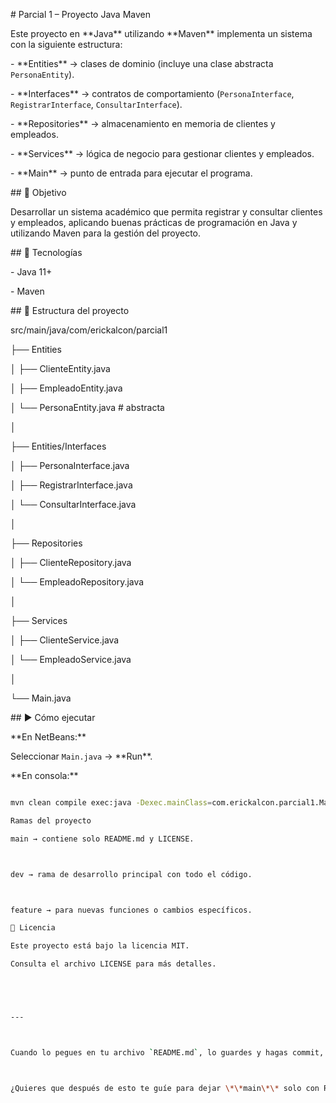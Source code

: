 \# Parcial 1 – Proyecto Java Maven



Este proyecto en \*\*Java\*\* utilizando \*\*Maven\*\* implementa un sistema con la siguiente estructura:



\- \*\*Entities\*\* → clases de dominio (incluye una clase abstracta `PersonaEntity`).

\- \*\*Interfaces\*\* → contratos de comportamiento (`PersonaInterface`, `RegistrarInterface`, `ConsultarInterface`).

\- \*\*Repositories\*\* → almacenamiento en memoria de clientes y empleados.

\- \*\*Services\*\* → lógica de negocio para gestionar clientes y empleados.

\- \*\*Main\*\* → punto de entrada para ejecutar el programa.



\## 📌 Objetivo

Desarrollar un sistema académico que permita registrar y consultar clientes y empleados, aplicando buenas prácticas de programación en Java y utilizando Maven para la gestión del proyecto.



\## 🧱 Tecnologías

\- Java 11+

\- Maven



\## 📂 Estructura del proyecto


src/main/java/com/erickalcon/parcial1

├── Entities

│ ├── ClienteEntity.java

│ ├── EmpleadoEntity.java

│ └── PersonaEntity.java # abstracta

│

├── Entities/Interfaces

│ ├── PersonaInterface.java

│ ├── RegistrarInterface.java

│ └── ConsultarInterface.java

│

├── Repositories

│ ├── ClienteRepository.java

│ └── EmpleadoRepository.java

│

├── Services

│ ├── ClienteService.java

│ └── EmpleadoService.java

│

└── Main.java



\## ▶️ Cómo ejecutar

\*\*En NetBeans:\*\*  

Seleccionar `Main.java` → \*\*Run\*\*.



\*\*En consola:\*\*

```bash

mvn clean compile exec:java -Dexec.mainClass=com.erickalcon.parcial1.Main

Ramas del proyecto

main → contiene solo README.md y LICENSE.



dev → rama de desarrollo principal con todo el código.



feature → para nuevas funciones o cambios específicos.

📝 Licencia

Este proyecto está bajo la licencia MIT.

Consulta el archivo LICENSE para más detalles.





---



Cuando lo pegues en tu archivo `README.md`, lo guardes y hagas commit, tu repositorio en GitHub se verá con la descripción completa y profesional.  



¿Quieres que después de esto te guíe para dejar \*\*main\*\* solo con README y LICENSE y que \*\*dev\*\* y \*\*feature\*\* tengan el código?





